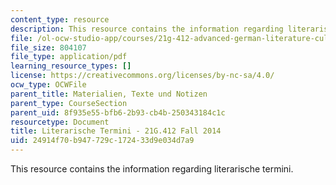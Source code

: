 ```yaml
---
content_type: resource
description: This resource contains the information regarding literarische termini.
file: /ol-ocw-studio-app/courses/21g-412-advanced-german-literature-culture-madness-murder-mysteries-fall-2014/24914f70b947729c172433d9e034d7a9_MIT21G_412F14_Wo3-4_lit.pdf
file_size: 804107
file_type: application/pdf
learning_resource_types: []
license: https://creativecommons.org/licenses/by-nc-sa/4.0/
ocw_type: OCWFile
parent_title: Materialien, Texte und Notizen
parent_type: CourseSection
parent_uid: 8f935e55-bfb6-2b93-cb4b-250343184c1c
resourcetype: Document
title: Literarische Termini - 21G.412 Fall 2014
uid: 24914f70-b947-729c-1724-33d9e034d7a9
---
```

This resource contains the information regarding literarische termini.
